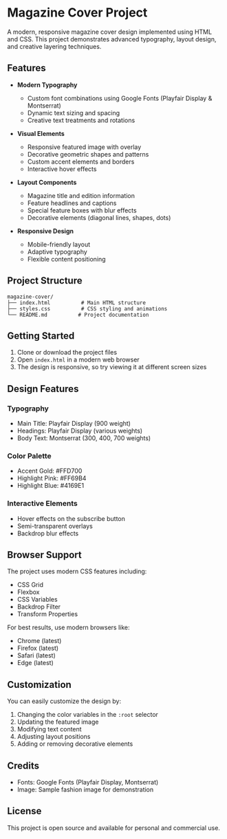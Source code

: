 # Magazine Cover Project

A modern, responsive magazine cover design implemented using HTML and CSS. This project demonstrates advanced typography, layout design, and creative layering techniques.

## Features

- **Modern Typography**
  - Custom font combinations using Google Fonts (Playfair Display & Montserrat)
  - Dynamic text sizing and spacing
  - Creative text treatments and rotations

- **Visual Elements**
  - Responsive featured image with overlay
  - Decorative geometric shapes and patterns
  - Custom accent elements and borders
  - Interactive hover effects

- **Layout Components**
  - Magazine title and edition information
  - Feature headlines and captions
  - Special feature boxes with blur effects
  - Decorative elements (diagonal lines, shapes, dots)

- **Responsive Design**
  - Mobile-friendly layout
  - Adaptive typography
  - Flexible content positioning

## Project Structure

```
magazine-cover/
├── index.html          # Main HTML structure
├── styles.css          # CSS styling and animations
└── README.md          # Project documentation
```

## Getting Started

1. Clone or download the project files
2. Open `index.html` in a modern web browser
3. The design is responsive, so try viewing it at different screen sizes

## Design Features

### Typography
- Main Title: Playfair Display (900 weight)
- Headings: Playfair Display (various weights)
- Body Text: Montserrat (300, 400, 700 weights)

### Color Palette
- Accent Gold: #FFD700
- Highlight Pink: #FF69B4
- Highlight Blue: #4169E1

### Interactive Elements
- Hover effects on the subscribe button
- Semi-transparent overlays
- Backdrop blur effects

## Browser Support

The project uses modern CSS features including:
- CSS Grid
- Flexbox
- CSS Variables
- Backdrop Filter
- Transform Properties

For best results, use modern browsers like:
- Chrome (latest)
- Firefox (latest)
- Safari (latest)
- Edge (latest)

## Customization

You can easily customize the design by:
1. Changing the color variables in the `:root` selector
2. Updating the featured image
3. Modifying text content
4. Adjusting layout positions
5. Adding or removing decorative elements

## Credits

- Fonts: Google Fonts (Playfair Display, Montserrat)
- Image: Sample fashion image for demonstration

## License

This project is open source and available for personal and commercial use.
